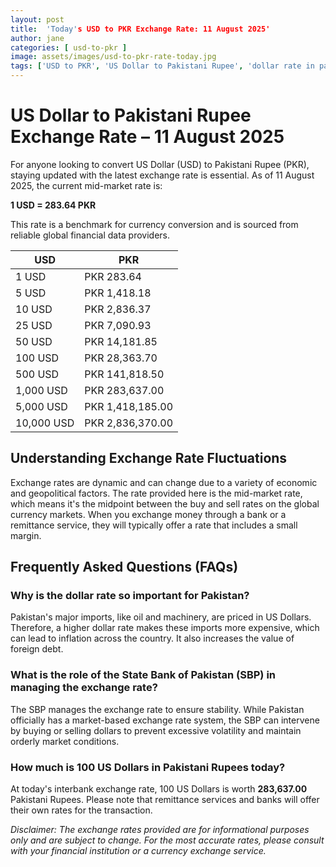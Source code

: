 ```yaml
---
layout: post
title:  'Today's USD to PKR Exchange Rate: 11 August 2025'
author: jane
categories: [ usd-to-pkr ]
image: assets/images/usd-to-pkr-rate-today.jpg
tags: ['USD to PKR', 'US Dollar to Pakistani Rupee', 'dollar rate in pakistan', 'today dollar rate open market', 'usa to pakistan dollar rate']
---
```


# US Dollar to Pakistani Rupee Exchange Rate – 11 August 2025

For anyone looking to convert US Dollar (USD) to Pakistani Rupee (PKR), staying updated with the latest exchange rate is essential. As of 11 August 2025, the current mid-market rate is:

**1 USD = 283.64 PKR**

This rate is a benchmark for currency conversion and is sourced from reliable global financial data providers.

| USD | PKR |
| --- | --- |
| 1 USD | PKR 283.64 |
| 5 USD | PKR 1,418.18 |
| 10 USD | PKR 2,836.37 |
| 25 USD | PKR 7,090.93 |
| 50 USD | PKR 14,181.85 |
| 100 USD | PKR 28,363.70 |
| 500 USD | PKR 141,818.50 |
| 1,000 USD | PKR 283,637.00 |
| 5,000 USD | PKR 1,418,185.00 |
| 10,000 USD | PKR 2,836,370.00 |


## Understanding Exchange Rate Fluctuations

Exchange rates are dynamic and can change due to a variety of economic and geopolitical factors. The rate provided here is the mid-market rate, which means it's the midpoint between the buy and sell rates on the global currency markets. When you exchange money through a bank or a remittance service, they will typically offer a rate that includes a small margin.

## Frequently Asked Questions (FAQs)

### Why is the dollar rate so important for Pakistan?

Pakistan's major imports, like oil and machinery, are priced in US Dollars. Therefore, a higher dollar rate makes these imports more expensive, which can lead to inflation across the country. It also increases the value of foreign debt.

### What is the role of the State Bank of Pakistan (SBP) in managing the exchange rate?

The SBP manages the exchange rate to ensure stability. While Pakistan officially has a market-based exchange rate system, the SBP can intervene by buying or selling dollars to prevent excessive volatility and maintain orderly market conditions.

### How much is 100 US Dollars in Pakistani Rupees today?

At today's interbank exchange rate, 100 US Dollars is worth **283,637.00** Pakistani Rupees. Please note that remittance services and banks will offer their own rates for the transaction.



*Disclaimer: The exchange rates provided are for informational purposes only and are subject to change. For the most accurate rates, please consult with your financial institution or a currency exchange service.*
